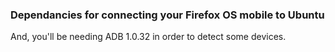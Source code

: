 ### Dependancies for connecting your Firefox OS mobile to Ubuntu

And, you'll be needing ADB 1.0.32 in order to detect some devices.
